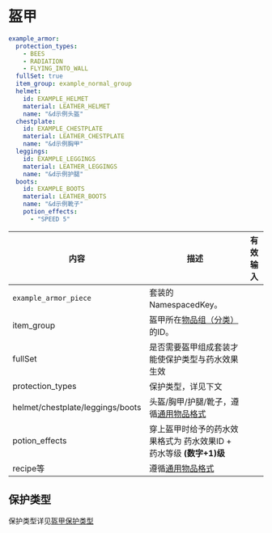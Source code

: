 # 盔甲

```yaml
example_armor:
  protection_types:
    - BEES
    - RADIATION
    - FLYING_INTO_WALL
  fullSet: true
  item_group: example_normal_group
  helmet:
    id: EXAMPLE_HELMET
    material: LEATHER_HELMET
    name: "&d示例头盔"
  chestplate:
    id: EXAMPLE_CHESTPLATE
    material: LEATHER_CHESTPLATE
    name: "&d示例胸甲"
  leggings:
    id: EXAMPLE_LEGGINGS
    material: LEATHER_LEGGINGS
    name: "&d示例护腿"
  boots:
    id: EXAMPLE_BOOTS
    material: LEATHER_BOOTS
    name: "&d示例靴子"
    potion_effects:
      - "SPEED 5"
```

| 内容 | 描述 | 有效输入 |
| --- | ----------- | ----------------- |
| `example_armor_piece` | 套装的NamespacedKey。 |  |
| item_group | 盔甲所在[物品组（分类）](groups.md)的ID。 |
| fullSet | 是否需要盔甲组成套装才能使保护类型与药水效果生效 |
| protection_types | 保护类型，详见下文 |
| helmet/chestplate/leggings/boots | 头盔/胸甲/护腿/靴子，遵循[通用物品格式](../format/universal-item-format.md) |
| potion_effects | 穿上盔甲时给予的药水效果格式为 药水效果ID + 药水等级 **(数字+1)级** |
| recipe等 | 遵循[通用物品格式](../format/universal-item-format.md) |

## 保护类型

保护类型详见[盔甲保护类型](https://slimefun.github.io/javadocs/Slimefun4/docs/io/github/thebusybiscuit/slimefun4/core/attributes/ProtectionType.html)